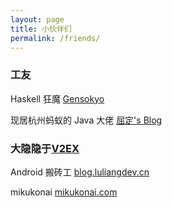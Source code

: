 ```yaml
---
layout: page
title: 小伙伴们
permalink: /friends/
---
```


### 工友
Haskell 狂魔 [Gensokyo](https://oshmkufa2010.github.io/)

现居杭州蚂蚁的 Java 大佬 [屈定's Blog](https://mrdear.cn/)

### 大隐隐于[V2EX](https://www.v2ex.com/?r=razertory) 

Android 搬砖工 [blog.luliangdev.cn](http://blog.luliangdev.cn)

mikukonai [mikukonai.com](https://mikukonai.com)
